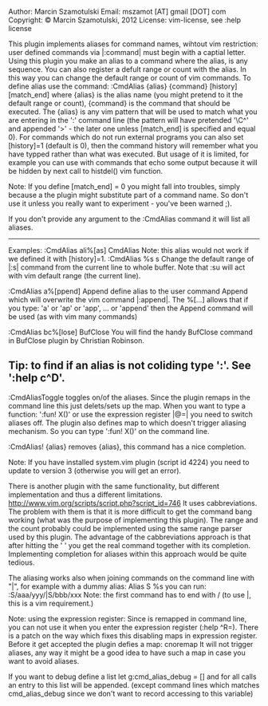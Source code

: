 Author: Marcin Szamotulski
Email: mszamot [AT] gmail [DOT] com
Copyright: © Marcin Szamotulski, 2012
License: vim-license, see :help license

This plugin implements aliases for command names, wihtout vim restriction:
user defined commands via |:command| must begin with a captial letter. Using
this plugin you make an alias to a command where the alias, is any sequence.
You can also register a defult range or count with the alias. In this way
you can change the default range or count of vim commands.
To define alias use the command: 
      :CmdAlias {alias} {command} [history] [match_end] 
where {alias} is the alias name (you might pretend to it the default range
or count), {command} is the command that should be executed. The {alias} is
any vim pattern that will be used to match what you are entering in the ':'
command line (the pattern will have pretended '\C^' and appended '\>' - the
later one unless [match_end] is specified and equal 0). For commands which
do not run external programs you can also set [history]=1 (default is 0),
then the command history will remember what you have typped rather than what
was executed. But usage of it is limited, for example you can use with
commands that echo some output because it will be hidden by next call to
histdel() vim function.

Note: If you define [match_end] = 0 you might fall into troubles, simply
because a the plugin might substitute part of a command name. So don't use
it unless you really want to experiment - you've been warned ;).

If you don't provide any argument to the :CmdAlias command it will list all
aliases.

---------------------------------------------------------------------------
Examples: 
   :CmdAlias ali\%[as] CmdAlias
Note: this alias would not work if we defined it with [history]=1.
   :CmdAlias %s s
Change the default range of |:s| command from the current line to whole
buffer. Note that :su will act with vim default range (the current line).

  :CmdAlias a\%[ppend] Append 
define alias to the user command Append which will overwrite the vim command
|:append|. The  \%[...] allows that if you type: 'a' or 'ap' or 'app', ...
or 'append' then the Append command will be used (as with vim many commands)

  :CmdAlias bc\%[lose] BufClose
You will find the handy BufClose command in BufClose plugin by Christian
Robinson.

Tip: to find if an alias is not coliding type ':<alias><C-d>'.
See ':help c^D'.
---------------------------------------------------------------------------

  :CmdAliasToggle 
toggles on/of the aliases. Since the plugin remaps <CR> in the command line
this just delets/sets up the <CR> map.  When you want to type a function:
':fun! X()' or use the expression register |@=| you need to switch aliases
off. The plugin also defines <C-M> map to <CR> which doesn't trigger
aliasing mechanism. So you can type ':fun! X()<C-M>' on the command line.

  :CmdAlias! {alias} 
removes {alias}, this command has a nice completion.

Note: If you have installed system.vim plugin (script id 4224) you need to
update to version 3 (otherwise you will get an error).

There is another plugin with the same functionality, but different
implementation and thus a different limitations.
http://www.vim.org/scripts/script.php?script_id=746 It uses cabbreviations.
The problem with them is that it is more difficult to get the command bang
working (what was the purpose of implementing this plugin). The range and
the count probably could be implemented using the same range parser used by
this plugin. The advantage of the cabbreviations approach is that after
hitting the ' ' you get the real command together with its completion.
Implementing completion for aliases within this approach would be quite
tedious.

The aliasing works also when joining commands on the command line with "|",
for example with a dummy alias:
  Alias S %s
you can run:
:S/aaa/yyy/|S/bbb/xxx
Note: the first command has to end with / (to use |, this is a vim
requirement.)

Note: using the expression register:
Since <C-R> is remapped in command line, you can not use it when you enter
the expression register (:help ^R=). There is a patch on the way which fixes
this disabling maps in expression register. Before it get accepted the
plugin defies a map:
cnoremap <C-M> <CR>
It will not trigger aliases, any way it might be a good idea to have such
a map in case you want to avoid aliases.

If you want to debug define a list
 let g:cmd_alias_debug = []
and for all calls an entry to this list will be appended.
(except command lines which matches cmd_alias_debug since we don't want to
record accessing to this variable)


